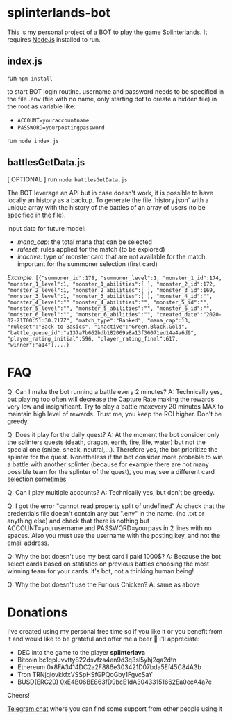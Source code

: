 # splinterlands-bot

This is my personal project of a BOT to play the game [Splinterlands](https://www.splinterlands.com). It requires [NodeJs](https://nodejs.org/it/download/) installed to run.


## index.js

run `npm install`

to start BOT login routine. username and password needs to be specified in the file .env (file with no name, only starting dot to create a hidden file) in the root as variable like:

- `ACCOUNT=youraccountname`
- `PASSWORD=yourpostingpassword`

run `node index.js`


## battlesGetData.js

[ OPTIONAL ] run `node battlesGetData.js`

The BOT leverage an API but in case doesn't work, it is possible to have locally an history as a backup.
To generate the file 'history.json' with a unique array with the history of the battles of an array of users (to be specified in the file).

input data for future model:

- _mana_cap_: the total mana that can be selected
- _ruleset_: rules applied for the match (to be explored)
- _inactive_: type of monster card that are not available for the match. important for the summoner selection (first card)

_Example_: `[{"summoner_id":178, "summoner_level":1, "monster_1_id":174, "monster_1_level":1, "monster_1_abilities":[ ], "monster_2_id":172, "monster_2_level":1, "monster_2_abilities":[ ], "monster_3_id":169, "monster_3_level":1, "monster_3_abilities":[ ], "monster_4_id":"", "monster_4_level":"" "monster_4_abilities":"", "monster_5_id":"", "monster_5_level":"", "monster_5_abilities":"", "monster_6_id":"", "monster_6_level":"", "monster_6_abilities":"", "created_date":"2020-02-21T00:51:30.717Z", "match_type":"Ranked", "mana_cap":13, "ruleset":"Back to Basics", "inactive":"Green,Black,Gold", "battle_queue_id":"a137a7b662bdb182069a8a13f36071ed14a4a6d9", "player_rating_initial":596, "player_rating_final":617, "winner":"a14"],...}`


# FAQ


Q: Can I make the bot running a battle every 2 minutes?
A: Technically yes, but playing too often will decrease the Capture Rate making the rewards very low and insignificant. Try to play a battle maxevery 20 minutes MAX to maintain high level of rewards. Trust me, you keep the ROI higher. Don't be greedy.

Q: Does it play for the daily quest?
A: At the moment the bot consider only the splinters quests (death, dragon, earth, fire, life, water) but not the special one (snipe, sneak, neutral,...). Therefore yes, the bot prioritize the splinter for the quest. Nonetheless if the bot consider more probable to win a battle with another splinter (because for example there are not many possible team for the splinter of the quest), you may see a different card selection sometimes

Q: Can I play multiple accounts?
A: Technically yes, but don't be greedy.

Q: I got the error "cannot read property split of undefined"
A: check that the credentials file doesn't contain any but ".env" in the name. (no .txt or anything else) and check that there is nothing but ACCOUNT=yourusername and PASSWORD=yourpass in 2 lines with no spaces. Also you must use the username with the posting key, and not the email address.

Q: Why the bot doesn't use my best card I paid 1000$?
A: Because the bot select cards based on statistics on previous battles choosing the most winning team for your cards. it's bot, not a thinking human being!

Q: Why the bot doesn't use the Furious Chicken?
A: same as above


# Donations

I've created using my personal free time so if you like it or you benefit from it and would like to be grateful and offer me a beer 🍺 I'll appreciate:

- DEC into the game to the player **splinterlava** 
- Bitcoin bc1qpluvvtty822dsvfza4en9d3q3sl5yhj2qa2dtn
- Ethereum 0x8FA3414DC2a2F886e303421D07bda5Ef45C84A3b 
- Tron TRNjqiovkkfxVSSpHSfGPQoGby1FgvcSaY
- BUSD(ERC20) 0xE4B06BE863fD9bcE1dA30433151662Ea0ecA4a7e

Cheers!

[Telegram chat](https://t.me/splinterlandsbot) where you can find some support from other people using it

